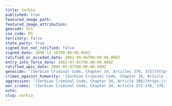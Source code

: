 ```yaml
---
title: Serbia
published: true
featured_image_path:
featured_image_attribution:
geocode: SCG
iso_code: RS
territory: false
state_party: true
signed_but_not_ratified: false
signed_date: 2000-12-18T00:00:00.000Z
ratified_or_acceded_date: 2001-09-06T00:00:00.000Z
entry_into_force_date: 2002-07-01T00:00:00.000Z
ratified_apic_date: 2005-05-07T00:00:00.000Z
genocide: '[Serbian Criminal Code, Chapter 34, Articles 370, 375](https://iccdb.hrlc.net/data/doc/202/keyword/46/)'
crimes_against_humanity: '[Serbian Criminal Code, Chapter 34, Article 371](https://iccdb.hrlc.net/data/doc/202/keyword/13/)'
aggression: '[Serbian Criminal Code, Chapter 34, Article 386](https://iccdb.hrlc.net/data/doc/202/keyword/1/)'
war_crimes: '[Serbian Criminal Code, Chapter 34, Article 372-376, 378, 381-383, 385](https://iccdb.hrlc.net/data/doc/202/keyword/145/)'
note:
slug: serbia
---
```



